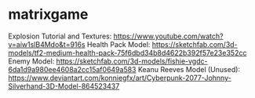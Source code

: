 # matrixgame

Explosion Tutorial and Textures: https://www.youtube.com/watch?v=aiw1slB4Mdo&t=916s
Health Pack Model: https://sketchfab.com/3d-models/tf2-medium-health-pack-75f6dbd34b8d4622b392f57e23e352cc
Enemy Model: https://sketchfab.com/3d-models/fishie-vgdc-6da1d9a980ee4608a2cc15af0649a583
Keanu Reeves Model (Unused): https://www.deviantart.com/konniegfx/art/Cyberpunk-2077-Johnny-Silverhand-3D-Model-864523437